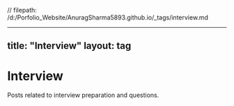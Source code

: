 // filepath: /d:/Porfolio_Website/AnuragSharma5893.github.io/_tags/interview.md

---
title: "Interview"
layout: tag
---

# Interview

Posts related to interview preparation and questions.